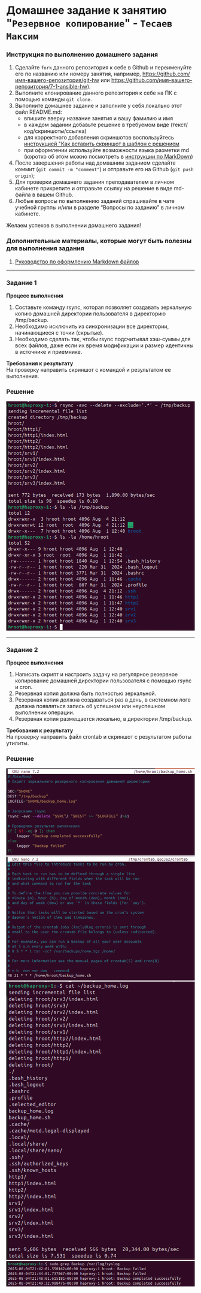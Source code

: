 # Домашнее задание к занятию "`Резервное копирование`" - `Тесаев Максим`

### Инструкция по выполнению домашнего задания

   1. Сделайте `fork` данного репозитория к себе в Github и переименуйте его по названию или номеру занятия, например, https://github.com/имя-вашего-репозитория/git-hw или  https://github.com/имя-вашего-репозитория/7-1-ansible-hw).
   2. Выполните клонирование данного репозитория к себе на ПК с помощью команды `git clone`.
   3. Выполните домашнее задание и заполните у себя локально этот файл README.md:
      - впишите вверху название занятия и вашу фамилию и имя
      - в каждом задании добавьте решение в требуемом виде (текст/код/скриншоты/ссылка)
      - для корректного добавления скриншотов воспользуйтесь [инструкцией "Как вставить скриншот в шаблон с решением](https://github.com/netology-code/sys-pattern-homework/blob/main/screen-instruction.md)
      - при оформлении используйте возможности языка разметки md (коротко об этом можно посмотреть в [инструкции  по MarkDown](https://github.com/netology-code/sys-pattern-homework/blob/main/md-instruction.md))
   4. После завершения работы над домашним заданием сделайте коммит (`git commit -m "comment"`) и отправьте его на Github (`git push origin`);
   5. Для проверки домашнего задания преподавателем в личном кабинете прикрепите и отправьте ссылку на решение в виде md-файла в вашем Github.
   6. Любые вопросы по выполнению заданий спрашивайте в чате учебной группы и/или в разделе “Вопросы по заданию” в личном кабинете.
   
Желаем успехов в выполнении домашнего задания!
   
### Дополнительные материалы, которые могут быть полезны для выполнения задания

1. [Руководство по оформлению Markdown файлов](https://gist.github.com/Jekins/2bf2d0638163f1294637#Code)

---

### Задание 1

**Процесс выполнения**
1. Составьте команду rsync, которая позволяет создавать зеркальную копию домашней директории пользователя в директорию /tmp/backup.
2. Необходимо исключить из синхронизации все директории, начинающиеся с точки (скрытые).
3. Необходимо сделать так, чтобы rsync подсчитывал хэш-суммы для всех файлов, даже если их время модификации и размер идентичны в источнике и приемнике.

**Требования к результату**  
На проверку направить скриншот с командой и результатом ее выполнения.

### Решение

![Скриншот 1.1](screenshots/1.1.png)

---

### Задание 2

**Процесс выполнения**
1. Написать скрипт и настроить задачу на регулярное резервное копирование домашней директории пользователя с помощью rsync и cron.
2. Резервная копия должна быть полностью зеркальной.
3. Резервная копия должна создаваться раз в день, в системном логе должна появляться запись об успешном или неуспешном выполнении операции.
4. Резервная копия размещается локально, в директории /tmp/backup.

**Требования к результату**  
На проверку направить файл crontab и скриншот с результатом работы утилиты.

### Решение

![Скриншот 2.1](screenshots/2.1.png)
![Скриншот 2.2](screenshots/2.2.png)
![Скриншот 2.3](screenshots/2.3.png)
![Скриншот 2.4](screenshots/2.4.png)
